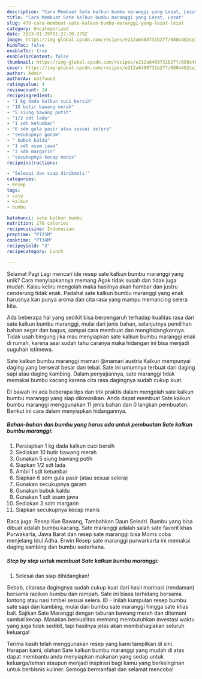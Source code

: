 ```yaml
---
description: "Cara Membuat Sate kalkun bumbu maranggi yang Lezat, Lezat"
title: "Cara Membuat Sate kalkun bumbu maranggi yang Lezat, Lezat"
slug: 479-cara-membuat-sate-kalkun-bumbu-maranggi-yang-lezat-lezat
category: Uncategorized
date: 2023-01-29T01:27:20.279Z
image: https://img-global.cpcdn.com/recipes/e212a6408731b27f/680x482cq70/sate-kalkun-bumbu-maranggi-foto-resep-utama.jpg
hideToc: false
enableToc: true
enableTocContent: false
thumbnail: https://img-global.cpcdn.com/recipes/e212a6408731b27f/680x482cq70/sate-kalkun-bumbu-maranggi-foto-resep-utama.jpg
cover: https://img-global.cpcdn.com/recipes/e212a6408731b27f/680x482cq70/sate-kalkun-bumbu-maranggi-foto-resep-utama.jpg
author: Admin
authorAv: notfound
ratingvalue: 4
reviewcount: 24
recipeingredient:
- "1 kg dada kalkun cuci bersih"
- "10 butir bawang merah"
- "5 siung bawang putih"
- "1/2 sdt lada"
- "1 sdt ketumbar"
- "6 sdm gula pasir atau sesuai selera"
- "secukupnya garam"
- " bubuk kaldu"
- "1 sdt asam jawa"
- "3 sdm margarin"
- "secukupnya kecap manis"
recipeinstructions:

- "Selesai dan siap dinikmati!"
categories:
- Resep
tags:
- sate
- kalkun
- bumbu

katakunci: sate kalkun bumbu 
nutrition: 270 calories
recipecuisine: Indonesian
preptime: "PT25M"
cooktime: "PT34M"
recipeyield: "3"
recipecategory: Lunch

---
```



Selamat Pagi Lagi mencari ide resep sate kalkun bumbu maranggi yang unik? Cara menyiapkannya memang Agak tidak susah dan tidak juga mudah. Kalau keliru mengolah maka hasilnya akan hambar dan justru cenderung tidak enak. Padahal sate kalkun bumbu maranggi yang enak harusnya kan punya aroma dan cita rasa yang mampu memancing selera kita.


Ada beberapa hal yang sedikit bisa berpengaruh terhadap kualitas rasa dari sate kalkun bumbu maranggi, mulai dari jenis bahan, selanjutnya pemilihan bahan segar dan bagus, sampai cara membuat dan menghidangkannya. Tidak usah bingung jika mau menyiapkan sate kalkun bumbu maranggi enak di rumah, karena asal sudah tahu caranya maka hidangan ini bisa menjadi suguhan istimewa.

Sate kalkun bumbu maranggi mamari @mamari austria Kalkun mempunyai daging yang berserat besar dan tebal. Sate ini umumnya terbuat dari daging sapi atau daging kambing. Dalam penyajiannya, sate maranggi tidak memakai bumbu kacang karena cita rasa dagingnya sudah cukup kuat.


Di bawah ini ada beberapa tips dan trik praktis dalam mengolah sate kalkun bumbu maranggi yang siap dikreasikan. Anda dapat membuat Sate kalkun bumbu maranggi menggunakan 11 jenis bahan dan 0 langkah pembuatan. Berikut ini cara dalam menyiapkan hidangannya.

<!--inarticleads1-->

##### Bahan-bahan dan bumbu yang harus ada untuk pembuatan Sate kalkun bumbu maranggi:

1. Persiapkan 1 kg dada kalkun cuci bersih
1. Sediakan 10 butir bawang merah
1. Gunakan 5 siung bawang putih
1. Siapkan 1/2 sdt lada
1. Ambil 1 sdt ketumbar
1. Siapkan 6 sdm gula pasir (atau sesuai selera)
1. Gunakan secukupnya garam
1. Gunakan  bubuk kaldu
1. Gunakan 1 sdt asam jawa
1. Sediakan 3 sdm margarin
1. Siapkan secukupnya kecap manis


Baca juga: Resep Kue Bawang, Tambahkan Daun Seledri. Bumbu yang bisa dibuat adalah bumbu kacang. Sate maranggi adalah salah sate favorit khas Purwakarta, Jawa Barat dan resep sate maranggi bisa Moms coba menjelang Idul Adha. Erwin Resep sate maranggi purwarkarta ini memakai daging kambing dan bumbu sederhana. 

<!--inarticleads2-->

##### Step by step untuk membuat Sate kalkun bumbu maranggi:


1. Selesai dan siap dihidangkan!

Sebab, citarasa dagingnya sudah cukup kuat dari hasil marinasi (rendaman) bersama racikan bumbu dan rempah. Sate ini biasa terhidang bersama lontong atau nasi timbel sesuai selera. ID - Inilah kumpulan resep bumbu sate sapi dan kambing, mulai dari bumbu sate maranggi hingga sate khas bali. Sajikan Sate Maranggi dengan taburan bawang merah dan ditemani sambal kecap. Masakan berkualitas memang membutuhkan investasi waktu yang juga tidak sedikit, tapi hasilnya jelas akan membahagiakan seluruh keluarga! 

Terima kasih telah menggunakan resep yang kami tampilkan di sini. Harapan kami, olahan Sate kalkun bumbu maranggi yang mudah di atas dapat membantu anda menyiapkan makanan yang sedap untuk keluarga/teman ataupun menjadi inspirasi bagi kamu yang berkeinginan untuk berbisnis kuliner. Semoga bermanfaat dan selamat mencoba!
